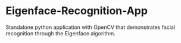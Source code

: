 # Eigenface-Recognition-App
Standalone python application with OpenCV that demonstrates facial recognition through the Eigenface algorithm.
